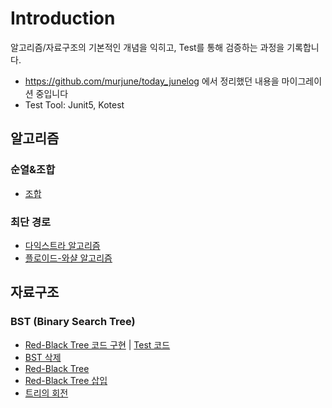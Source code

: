 # Introduction

알고리즘/자료구조의 기본적인 개념을 익히고, Test를 통해 검증하는 과정을 기록합니다.

- https://github.com/murjune/today_junelog 에서 정리했던 내용을 마이그레이션 중입니다
- Test Tool: Junit5, Kotest
 

## 알고리즘

### 순열&조합
- [조합](./src/main/java/com/murjune/practice/algorithm/combination)

### 최단 경로

- [다익스트라 알고리즘](./src/main/java/com/murjune/practice/algorithm/dijkstra)
- [플로이드-와샬 알고리즘](./src/main/java/com/murjune/practice/algorithm/floyd)

## 자료구조

### BST (Binary Search Tree)
- [Red-Black Tree 코드 구현](./src/main/java/com/murjune/practice/algorithm/datastructure/bst/RedBlackTree.kt) | [Test 코드](./src/test/kotlin/com/murjune/practice/algorithm/datastructure/bst/RedBlackTreeTest.kt)
- [BST 삭제](./src/main/java/com/murjune/practice/algorithm/datastructure/bst/BST_Delete.md)
- [Red-Black Tree](./src/main/java/com/murjune/practice/algorithm/datastructure/bst/RedBlackTree.md)
- [Red-Black Tree 삽입](./src/main/java/com/murjune/practice/algorithm/datastructure/bst/RedBlackTree_Insert.md)
- [트리의 회전](./src/main/java/com/murjune/practice/algorithm/datastructure/bst/TreeRotate.md)
